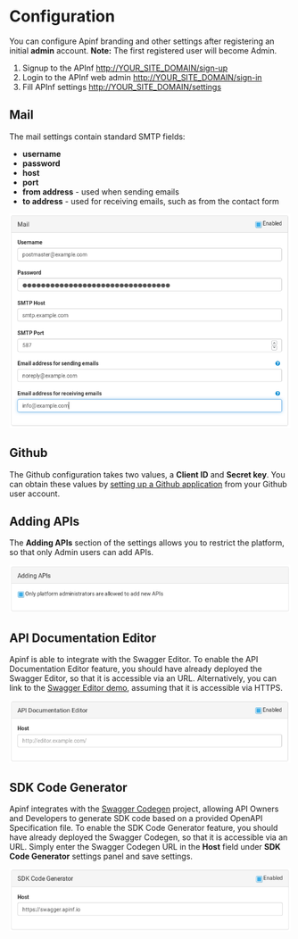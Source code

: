 # Configuration

You can configure Apinf branding and other settings after registering an initial **admin** account. **Note:** The first registered user will become Admin.

1. Signup to the APInf [http://YOUR\_SITE\_DOMAIN/sign-up](http://YOUR_SITE_DOMAIN/sign-up)
2. Login to the APInf web admin [http://YOUR\_SITE\_DOMAIN/sign-in](http://YOUR_SITE_DOMAIN/sign-in)
3. Fill APInf settings [http://YOUR\_SITE\_DOMAIN/settings](http://YOUR_SITE_DOMAIN/settings)

## Mail

The mail settings contain standard SMTP fields:

* **username** 
* **password**
* **host**
* **port**
* **from address** - used when sending emails
* **to address** - used for receiving emails, such as from the contact form

![](/assets/Apinf-settings-mail.png)

## Github

The Github configuration takes two values, a **Client ID** and **Secret key**. You can obtain these values by [setting up a Github application](https://developer.github.com/guides/basics-of-authentication/) from your Github user account.

## Adding APIs

The **Adding APIs** section of the settings allows you to restrict the platform, so that only Admin users can add APIs.

![](/assets/Apinf-settings-addingAPIs.png)

## API Documentation Editor

Apinf is able to integrate with the Swagger Editor. To enable the API Documentation Editor feature, you should have already deployed the Swagger Editor, so that it is accessible via an URL. Alternatively, you can link to the [Swagger Editor demo](http://editor.swagger.io/), assuming that it is accessible via HTTPS.

![](/assets/Apinf-settings-apiDocumentationEditor.png)

## SDK Code Generator

Apinf integrates with the [Swagger Codegen](http://swagger.io/swagger-codegen/) project, allowing API Owners and Developers to generate SDK code based on a provided OpenAPI Specification file. To enable the SDK Code Generator feature, you should have already deployed the Swagger Codegen, so that it is accessible via an URL. Simply enter the Swagger Codegen URL in the **Host** field under **SDK Code Generator** settings panel and save settings.

![](/assets/Apinf-settings-sdkGenerator.png)

